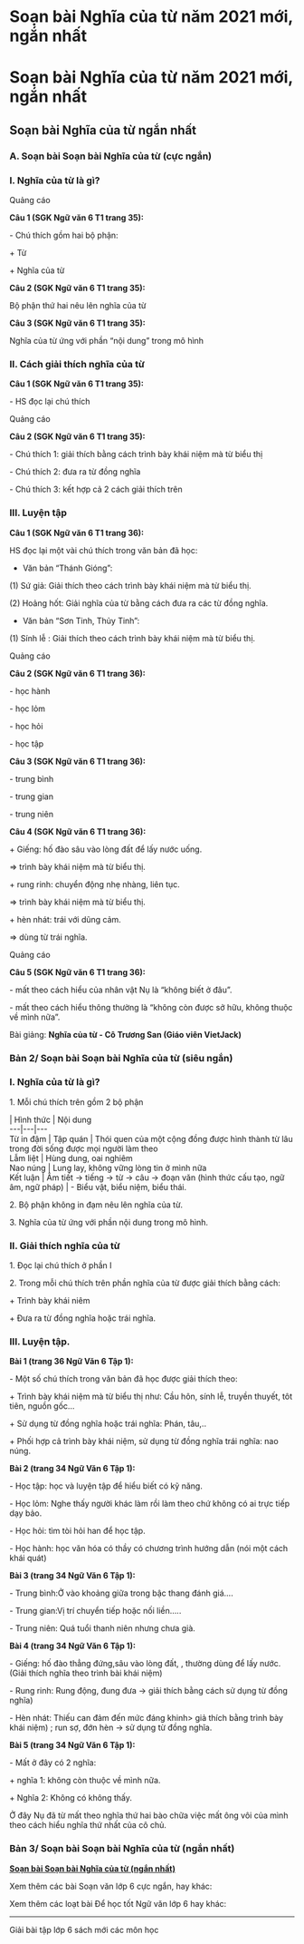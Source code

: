 # Soạn bài Nghĩa của từ năm 2021 mới, ngắn nhất

# Soạn bài Nghĩa của từ năm 2021 mới, ngắn nhất

## Soạn bài Nghĩa của từ ngắn nhất

### **A. Soạn bài Soạn bài Nghĩa của từ (cực ngắn)**

### I. Nghĩa của từ là gì?

Quảng cáo

**Câu 1 (SGK Ngữ văn 6 T1 trang 35):**

\- Chú thích gồm hai bộ phận:

\+ Từ

\+ Nghĩa của từ

**Câu 2 (SGK Ngữ văn 6 T1 trang 35):**

Bộ phận thứ hai nêu lên nghĩa của từ

**Câu 3 (SGK Ngữ văn 6 T1 trang 35):**

Nghĩa của từ ứng với phần “nội dung” trong mô hình

### II. Cách giải thích nghĩa của từ

**Câu 1 (SGK Ngữ văn 6 T1 trang 35):**

\- HS đọc lại chú thích

Quảng cáo

**Câu 2 (SGK Ngữ văn 6 T1 trang 35):**

\- Chú thích 1: giải thích bằng cách trình bày khái niệm mà từ biểu thị

\- Chú thích 2: đưa ra từ đồng nghĩa

\- Chú thích 3: kết hợp cả 2 cách giải thích trên

### III. Luyện tập

**Câu 1 (SGK Ngữ văn 6 T1 trang 36):**

HS đọc lại một vài chú thích trong văn bản đã học:

* Văn bản “Thánh Gióng”:

(1) Sứ giả: Giải thích theo cách trình bày khái niệm mà từ biểu thị.

(2) Hoảng hốt: Giải nghĩa của từ bằng cách đưa ra các từ đồng nghĩa.

* Văn bản “Sơn Tinh, Thủy Tinh”:

(1) Sính lễ : Giải thích theo cách trình bày khái niệm mà từ biểu thị.

Quảng cáo

**Câu 2 (SGK Ngữ văn 6 T1 trang 36):**

\- học hành

\- học lỏm

\- học hỏi

\- học tập 

**Câu 3 (SGK Ngữ văn 6 T1 trang 36):**

\- trung bình

\- trung gian

\- trung niên

**Câu 4 (SGK Ngữ văn 6 T1 trang 36):**

\+ Giếng: hố đào sâu vào lòng đất để lấy nước uống.

=> trình bày khái niệm mà từ biểu thị.

\+ rung rinh: chuyển động nhẹ nhàng, liên tục.

=> trình bày khái niệm mà từ biểu thị.

\+ hèn nhát: trái với dũng cảm.

=> dùng từ trái nghĩa.

Quảng cáo

**Câu 5 (SGK Ngữ văn 6 T1 trang 36):**

\- mất theo cách hiểu của nhân vật Nụ là “không biết ở đâu”.

\- mất theo cách hiểu thông thường là “không còn được sở hữu, không thuộc về mình nữa”.

Bài giảng: **Nghĩa của từ - Cô Trương San (Giáo viên VietJack)**

### **Bản 2/ Soạn bài Soạn bài Nghĩa của từ (siêu ngắn)**

### I. Nghĩa của từ là gì?

1\. Mỗi chú thích trên gồm 2 bộ phận

| Hình thức | Nội dung  
---|---|---  
Từ in đậm | Tập quán | Thói quen của một cộng đồng được hình thành từ lâu trong đời sống được mọi người làm theo  
Lẫm liệt | Hùng dung, oai nghiêm  
Nao núng | Lung lay, không vững lòng tin ở mình nữa  
Kết luận | Âm tiết → tiếng → từ → câu → đoạn văn (hình thức cấu tạo, ngữ âm, ngữ pháp) | \- Biểu vật, biểu niệm, biểu thái.  
  
2\. Bộ phận không in đạm nêu lên nghĩa của từ.

3\. Nghĩa của từ ứng với phần nội dung trong mô hình.

### II. Giải thích nghĩa của từ

1\. Đọc lại chú thích ở phần I

2\. Trong mỗi chú thích trên phần nghĩa của từ được giải thích bằng cách:

\+ Trình bày khái niêm

\+ Đưa ra từ đồng nghĩa hoặc trái nghĩa.

### III. Luyện tập.

**Bài 1 (trang 36 Ngữ Văn 6 Tập 1):**

\- Một số chú thích trong văn bản đã học được giải thích theo:

\+ Trình bày khái niệm mà từ biểu thị như: Cầu hôn, sính lễ, truyền thuyết, tôt tiên, nguồn gốc…

\+ Sử dụng từ đồng nghĩa hoặc trái nghĩa: Phán, tâu,..

\+ Phối hợp cả trình bày khái niệm, sử dụng từ đồng nghĩa trái nghĩa: nao núng.

**Bài 2 (trang 34 Ngữ Văn 6 Tập 1):**

\- Học tập: học và luyện tập để hiểu biết có kỹ năng.

\- Học lỏm: Nghe thấy người khác làm rồi làm theo chứ không có ai trực tiếp dạy bảo.

\- Học hỏi: tìm tòi hỏi han để học tập.

\- Học hành: học văn hóa có thầy có chương trình hướng dẫn (nói một cách khái quát) 

**Bài 3 (trang 34 Ngữ Văn 6 Tập 1):**

\- Trung bình:Ở vào khoảng giữa trong bậc thang đánh giá….

\- Trung gian:Vị trí chuyển tiếp hoặc nối liền…..

\- Trung niên: Quá tuổi thanh niên nhưng chưa già.

**Bài 4 (trang 34 Ngữ Văn 6 Tập 1):**

\- Giếng: hố đào thẳng đứng,sâu vào lòng đất, , thường dùng để lấy nước. (Giải thích nghĩa theo trình bài khái niệm) 

\- Rung rinh: Rung động, đung đưa → giải thích bằng cách sử dụng từ đồng nghĩa) 

\- Hèn nhát: Thiếu can đảm đến mức đáng khinh> giả thích bằng trình bày khái niệm) ; run sợ, đớn hèn → sử dụng từ đồng nghĩa.

**Bài 5 (trang 34 Ngữ Văn 6 Tập 1):**

\- Mất ở đây có 2 nghĩa: 

\+ nghĩa 1: không còn thuộc về mình nữa.

\+ Nghĩa 2: Không có không thấy.

Ở đây Nụ đã từ mất theo nghĩa thứ hai bào chữa việc mất ông vôi của mình theo cách hiểu nghĩa thứ nhất của cô chủ.

### **Bản 3/ Soạn bài Soạn bài Nghĩa của từ (ngắn nhất)**

[**Soạn bài Soạn bài Nghĩa của từ (ngắn nhất)**](https://vietjack.com/soan-van-6/nghia-cua-tu.jsp)

Xem thêm các bài Soạn văn lớp 6 cực ngắn, hay khác:

Xem thêm các loạt bài Để học tốt Ngữ văn lớp 6 hay khác:

* * *

Giải bài tập lớp 6 sách mới các môn học
